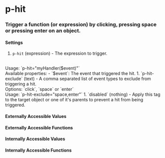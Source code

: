 # p-hit

### Trigger a function (or expression) by clicking, pressing space or pressing enter on an object.


#### Settings

1. `p-hit` (expression) - The expression to trigger.
<br>
Usage: `p-hit="myHandler($event)"`
<br>
Available properties:
	- `$event`: The event that triggered the hit.
1. `p-hit-exclude` (text) - A comma separated list of event types to exclude from triggering a hit.
<br>
Options: `click`, `space` or `enter`
<br>
Usage: `p-hit-exclude="space,enter"`
1. `disabled` (nothing) - Apply this tag to the target object or one of it's parents to prevent a hit from being triggered.


#### Externally Accessible Values



#### Externally Accessible Functions



#### Internally Accessible Values



#### Internally Accessible Functions


